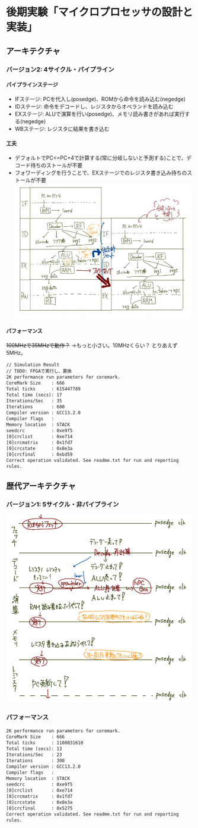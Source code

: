 # 後期実験「マイクロプロセッサの設計と実装」
## アーキテクチャ
### バージョン2: 4サイクル・パイプライン
#### パイプラインステージ
- IFステージ: PCを代入し(posedge)、ROMから命令を読み込む(negedge)
- IDステージ: 命令をデコードし、レジスタからオペランドを読み込む
- EXステージ: ALUで演算を行い(posedge)、メモリ読み書きがあれば実行する(negedge)
- WBステージ: レジスタに結果を書き込む
#### 工夫
- デフォルトでPC<=PC+4で計算する(常に分岐しないと予測する)ことで、デコード待ちのストールが不要
- フォワーディングを行うことで、EXステージでのレジスタ書き込み待ちのストールが不要
![V2アーキテクチャ](./fig/v2.png)
#### パフォーマンス
~~100MHzで35MHzで動作？~~ →もっと小さい。10MHzくらい？
とりあえず5MHz。
```
// Simulation Result
// TODO: FPGAで実行し、置換
2K performance run parameters for coremark.
CoreMark Size    : 666
Total ticks      : 615447789
Total time (secs): 17
Iterations/Sec   : 35
Iterations       : 600
Compiler version : GCC13.2.0
Compiler flags   : 
Memory location  : STACK
seedcrc          : 0xe9f5
[0]crclist       : 0xe714
[0]crcmatrix     : 0x1fd7
[0]crcstate      : 0x8e3a
[0]crcfinal      : 0xbd59
Correct operation validated. See readme.txt for run and reporting rules.
```

## 歴代アーキテクチャ
### バージョン1: 5サイクル・非パイプライン
![V1アーキテクチャ](./fig/v1.png)
### パフォーマンス
```
2K performance run parameters for coremark.
CoreMark Size    : 666
Total ticks      : 1100031610
Total time (secs): 13
Iterations/Sec   : 23
Iterations       : 300
Compiler version : GCC13.2.0
Compiler flags   : 
Memory location  : STACK
seedcrc          : 0xe9f5
[0]crclist       : 0xe714
[0]crcmatrix     : 0x1fd7
[0]crcstate      : 0x8e3a
[0]crcfinal      : 0x5275
Correct operation validated. See readme.txt for run and reporting rules.

```